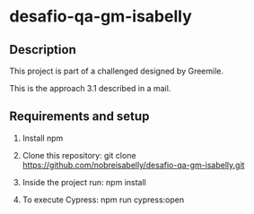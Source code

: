 # desafio-qa-gm-isabelly

## Description
This project is part of a challenged designed by Greemile.

This is the approach 3.1 described in a mail.

## Requirements and setup
1. Install npm 

2. Clone this repository: git clone https://github.com/nobreisabelly/desafio-qa-gm-isabelly.git

3. Inside the project run: npm install 

4. To execute Cypress: npm run cypress:open
